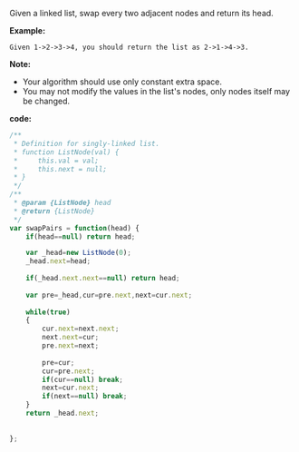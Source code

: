 Given a linked list, swap every two adjacent nodes and return its head.

**Example:**
```
Given 1->2->3->4, you should return the list as 2->1->4->3.
```
**Note:**

* Your algorithm should use only constant extra space.
* You may not modify the values in the list's nodes, only nodes itself may be changed.


**code:**

```js
/**
 * Definition for singly-linked list.
 * function ListNode(val) {
 *     this.val = val;
 *     this.next = null;
 * }
 */
/**
 * @param {ListNode} head
 * @return {ListNode}
 */
var swapPairs = function(head) {
    if(head==null) return head;

    var _head=new ListNode(0);
    _head.next=head;
    
    if(_head.next.next==null) return head;
    
    var pre=_head,cur=pre.next,next=cur.next;
   
    while(true)
    {
        cur.next=next.next;
        next.next=cur;
        pre.next=next;
        
        pre=cur;
        cur=pre.next;
        if(cur==null) break;
        next=cur.next; 
        if(next==null) break;
    }
    return _head.next;
    
    
};
```